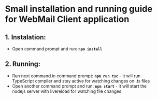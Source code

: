 # Small installation and running guide for WebMail Client application

## 1. Instalation:
  * Open command prompt and run: **` npm install `**
  
## 2. Running:
  * Run next command in command prompt: **` npm run tsc `** - it will run TypeScript compiler and stay active for watching changes on .ts files
  * Open another command prompt and run: **` npm start `** - it will start the nodejs server with livereload for watching file changes
